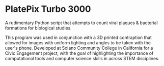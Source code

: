 # PlatePix Turbo 3000
A rudimentary Python script that attempts to count viral plaques &amp; bacterial formations for biological studies.

This program was used in conjunction with a 3D printed contraption that allowed for images with uniform lighting and angles to be taken with the user's phone. Developed at Solano Community College in California for a Civic Engagement project, with the goal of highlighting the importance of computational tools and computer science skills in across STEM disciplines.
